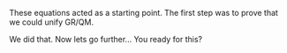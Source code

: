 These equations acted as a starting point. The first step was to prove that we could unify GR/QM. 

We did that. Now lets go further... You ready for this?